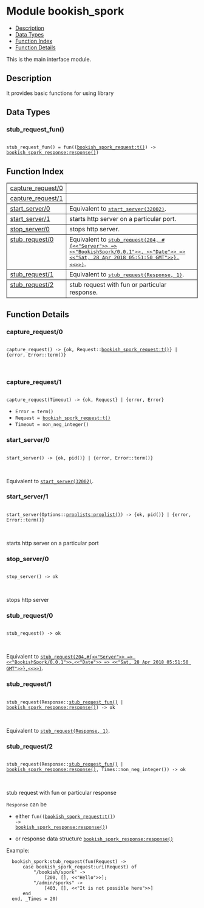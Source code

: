 

# Module bookish_spork #
* [Description](#description)
* [Data Types](#types)
* [Function Index](#index)
* [Function Details](#functions)

This is the main interface module.

<a name="description"></a>

## Description ##
It provides basic functions for using library

<a name="types"></a>

## Data Types ##




### <a name="type-stub_request_fun">stub_request_fun()</a> ###


<pre><code>
stub_request_fun() = fun((<a href="bookish_spork_request.md#type-t">bookish_spork_request:t()</a>) -&gt; <a href="bookish_spork_response.md#type-response">bookish_spork_response:response()</a>)
</code></pre>

<a name="index"></a>

## Function Index ##


<table width="100%" border="1" cellspacing="0" cellpadding="2" summary="function index"><tr><td valign="top"><a href="#capture_request-0">capture_request/0</a></td><td></td></tr><tr><td valign="top"><a href="#capture_request-1">capture_request/1</a></td><td></td></tr><tr><td valign="top"><a href="#start_server-0">start_server/0</a></td><td>Equivalent to <a href="#start_server-1"><tt>start_server(32002)</tt></a>.</td></tr><tr><td valign="top"><a href="#start_server-1">start_server/1</a></td><td>starts http server on a particular port.</td></tr><tr><td valign="top"><a href="#stop_server-0">stop_server/0</a></td><td>stops http server.</td></tr><tr><td valign="top"><a href="#stub_request-0">stub_request/0</a></td><td>Equivalent to <a href="#stub_request-3"><tt>stub_request(204,
#{&lt;&lt;"Server"&gt;&gt; =&gt; &lt;&lt;"BookishSpork/0.0.1"&gt;&gt;,
&lt;&lt;"Date"&gt;&gt; =&gt; &lt;&lt;"Sat, 28 Apr 2018 05:51:50 GMT"&gt;&gt;},
&lt;&lt;&gt;&gt;)</tt></a>.</td></tr><tr><td valign="top"><a href="#stub_request-1">stub_request/1</a></td><td>Equivalent to <a href="#stub_request-2"><tt>stub_request(Response, 1)</tt></a>.</td></tr><tr><td valign="top"><a href="#stub_request-2">stub_request/2</a></td><td>stub request with fun or particular response.</td></tr></table>


<a name="functions"></a>

## Function Details ##

<a name="capture_request-0"></a>

### capture_request/0 ###

<pre><code>
capture_request() -&gt; {ok, Request::<a href="bookish_spork_request.md#type-t">bookish_spork_request:t()</a>} | {error, Error::term()}
</code></pre>
<br />

<a name="capture_request-1"></a>

### capture_request/1 ###

<pre><code>
capture_request(Timeout) -&gt; {ok, Request} | {error, Error}
</code></pre>

<ul class="definitions"><li><code>Error = term()</code></li><li><code>Request = <a href="bookish_spork_request.md#type-t">bookish_spork_request:t()</a></code></li><li><code>Timeout = non_neg_integer()</code></li></ul>

<a name="start_server-0"></a>

### start_server/0 ###

<pre><code>
start_server() -&gt; {ok, pid()} | {error, Error::term()}
</code></pre>
<br />

Equivalent to [`start_server(32002)`](#start_server-1).

<a name="start_server-1"></a>

### start_server/1 ###

<pre><code>
start_server(Options::<a href="proplists.md#type-proplist">proplists:proplist()</a>) -&gt; {ok, pid()} | {error, Error::term()}
</code></pre>
<br />

starts http server on a particular port

<a name="stop_server-0"></a>

### stop_server/0 ###

<pre><code>
stop_server() -&gt; ok
</code></pre>
<br />

stops http server

<a name="stub_request-0"></a>

### stub_request/0 ###

<pre><code>
stub_request() -&gt; ok
</code></pre>
<br />

Equivalent to [`stub_request(204,#{<<"Server">> => <<"BookishSpork/0.0.1">>,<<"Date">> => <<"Sat, 28 Apr 2018 05:51:50 GMT">>},<<>>)`](#stub_request-3).

<a name="stub_request-1"></a>

### stub_request/1 ###

<pre><code>
stub_request(Response::<a href="#type-stub_request_fun">stub_request_fun()</a> | <a href="bookish_spork_response.md#type-response">bookish_spork_response:response()</a>) -&gt; ok
</code></pre>
<br />

Equivalent to [`stub_request(Response, 1)`](#stub_request-2).

<a name="stub_request-2"></a>

### stub_request/2 ###

<pre><code>
stub_request(Response::<a href="#type-stub_request_fun">stub_request_fun()</a> | <a href="bookish_spork_response.md#type-response">bookish_spork_response:response()</a>, Times::non_neg_integer()) -&gt; ok
</code></pre>
<br />

stub request with fun or particular response

`Response` can be

* either <code>fun((<a href="bookish_spork_request.md#type-t">bookish_spork_request:t()</a>) -> <a href="bookish_spork_response.md#type-response">bookish_spork_response:response()</a>)</code>

* or response data structure <code><a href="bookish_spork_response.md#type-response">bookish_spork_response:response()</a></code>


Example:

```
  bookish_spork:stub_request(fun(Request) ->
      case bookish_spork_request:uri(Request) of
          "/bookish/spork" ->
              [200, [], <<"Hello">>];
          "/admin/sporks" ->
              [403, [], <<"It is not possible here">>]
      end
  end, _Times = 20)
```


